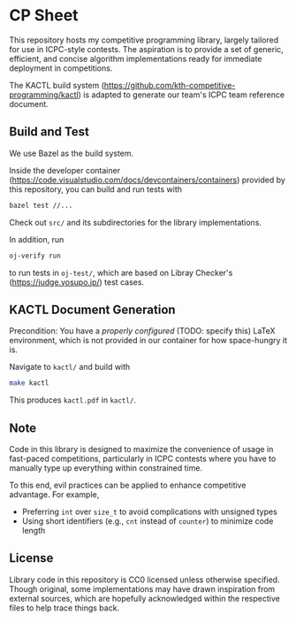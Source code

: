 # CP Sheet

This repository hosts my competitive programming library,
largely tailored for use in ICPC-style contests.
The aspiration is to provide a set of generic, efficient, and concise
algorithm implementations ready for immediate deployment in competitions.

The KACTL build system
(<https://github.com/kth-competitive-programming/kactl>)
is adapted to generate our team's ICPC team reference document.

## Build and Test

We use Bazel as the build system.

Inside the developer container (<https://code.visualstudio.com/docs/devcontainers/containers>)
provided by this repository, you can build and run tests with

```sh
bazel test //...
```

Check out `src/` and its subdirectories for the library implementations.

In addition, run

```sh
oj-verify run
```

to run tests in `oj-test/`,
which are based on Libray Checker's
(<https://judge.yosupo.jp/>) test cases.

## KACTL Document Generation

Precondition: You have a *properly configured* (TODO: specify this) LaTeX environment,
which is not provided in our container for how space-hungry it is.

Navigate to `kactl/` and build with

```sh
make kactl
```

This produces `kactl.pdf` in `kactl/`.

## Note

Code in this library is designed to maximize
the convenience of usage in fast-paced competitions,
particularly in ICPC contests where you have to
manually type up everything within constrained time.

To this end, evil practices can be applied
to enhance competitive advantage. For example,

- Preferring `int` over `size_t` to avoid complications with unsigned types
- Using short identifiers (e.g., `cnt` instead of `counter`) to minimize code length

## License

Library code in this repository is CC0 licensed unless otherwise specified.
Though original, some implementations may have drawn inspiration from external sources,
which are hopefully acknowledged within the respective files to help trace things back.
